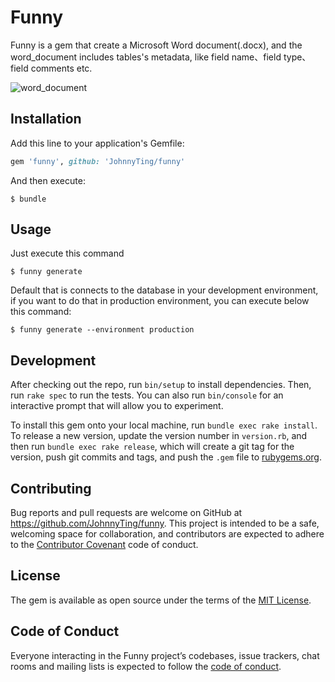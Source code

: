 # Funny

Funny is a gem that create a Microsoft Word document(.docx), and the word_document includes tables's metadata,
like field name、field type、field comments etc.

![word_document](https://dingxu66.oss-cn-beijing.aliyuncs.com/img/20191102144020.png)

## Installation

Add this line to your application's Gemfile:

```ruby
gem 'funny', github: 'JohnnyTing/funny'
```
And then execute:

    $ bundle

## Usage

Just execute this command

    $ funny generate

Default that is connects to the database in your development environment, if you want to do that in production environment,
you can execute below this command:

    $ funny generate --environment production

## Development

After checking out the repo, run `bin/setup` to install dependencies. Then, run `rake spec` to run the tests. You can also run `bin/console` for an interactive prompt that will allow you to experiment.

To install this gem onto your local machine, run `bundle exec rake install`. To release a new version, update the version number in `version.rb`, and then run `bundle exec rake release`, which will create a git tag for the version, push git commits and tags, and push the `.gem` file to [rubygems.org](https://rubygems.org).

## Contributing

Bug reports and pull requests are welcome on GitHub at https://github.com/JohnnyTing/funny. This project is intended to be a safe, welcoming space for collaboration, and contributors are expected to adhere to the [Contributor Covenant](http://contributor-covenant.org) code of conduct.

## License

The gem is available as open source under the terms of the [MIT License](https://opensource.org/licenses/MIT).

## Code of Conduct

Everyone interacting in the Funny project’s codebases, issue trackers, chat rooms and mailing lists is expected to follow the [code of conduct](https://github.com/JohnnyTing/funny/blob/master/CODE_OF_CONDUCT.md).
